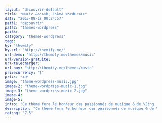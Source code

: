 ```yaml
---
layout: "decouvrir-default"
title: "Music &ndash; Thème WordPress"
date: "2015-08-12 00:24:57"
path1: "decouvrir"
path2: "themes-wordpress"
path3:
category: "themes-wordpress"
tags:
by: "themify"
by-url: "http://themify.me/"
url-demo: "http://themify.me/themes/music"
url-version-gratuite:
url-telecharger:
url-buy: "http://themify.me/themes/music"
pricecurrency: "$"
price: "49"
image: "theme-wordpress-music.jpg"
image-2: "theme-wordpress-music-1.jpg"
image-3: "theme-wordpress-music-2.jpg"
image-4:
image-5:
intro: "Ce thème fera le bonheur des passionnés de musique & de VJing. Installez ce thème et diffusez instanément sur les internets vos dernièrs sets. Mettez en scène vos créations via un player de musique ou une playlist. Ce thème WordPress offre la possibilité de mettre des vidéos en background du player : le rêve de tout vidéo-jockey (mes excuses pour cette traduction très moche)."
description: "Ce thème fera le bonheur des passionnés de musique & de VJing. Installez ce thème et diffusez instanément sur les internets vos dernièrs sets."
rating: "7.5"
---
```

